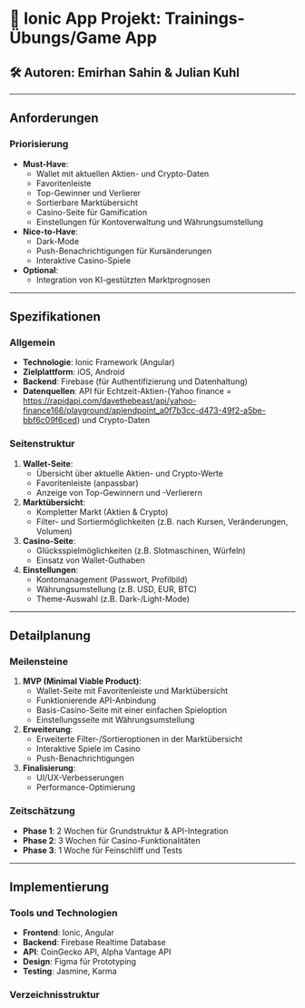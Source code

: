 # 📱 Ionic App Projekt: Trainings-Übungs/Game App

## 🛠️ Autoren: Emirhan Sahin & Julian Kuhl

---

## Anforderungen

### Priorisierung
- **Must-Have**: 
  - Wallet mit aktuellen Aktien- und Crypto-Daten
  - Favoritenleiste
  - Top-Gewinner und Verlierer
  - Sortierbare Marktübersicht
  - Casino-Seite für Gamification
  - Einstellungen für Kontoverwaltung und Währungsumstellung
- **Nice-to-Have**:
  - Dark-Mode
  - Push-Benachrichtigungen für Kursänderungen
  - Interaktive Casino-Spiele
- **Optional**:
  - Integration von KI-gestützten Marktprognosen

---

## Spezifikationen

### Allgemein
- **Technologie**: Ionic Framework (Angular)
- **Zielplattform**: iOS, Android
- **Backend**: Firebase (für Authentifizierung und Datenhaltung)
- **Datenquellen**: API für Echtzeit-Aktien-(Yahoo finance = https://rapidapi.com/davethebeast/api/yahoo-finance166/playground/apiendpoint_a0f7b3cc-d473-49f2-a5be-bbf6c09f6ced)
                    und Crypto-Daten

### Seitenstruktur
1. **Wallet-Seite**:
   - Übersicht über aktuelle Aktien- und Crypto-Werte
   - Favoritenleiste (anpassbar)
   - Anzeige von Top-Gewinnern und -Verlierern
2. **Marktübersicht**:
   - Kompletter Markt (Aktien & Crypto)
   - Filter- und Sortiermöglichkeiten (z.B. nach Kursen, Veränderungen, Volumen)
3. **Casino-Seite**:
   - Glücksspielmöglichkeiten (z.B. Slotmaschinen, Würfeln)
   - Einsatz von Wallet-Guthaben
4. **Einstellungen**:
   - Kontomanagement (Passwort, Profilbild)
   - Währungsumstellung (z.B. USD, EUR, BTC)
   - Theme-Auswahl (z.B. Dark-/Light-Mode)

---

## Detailplanung

### Meilensteine
1. **MVP (Minimal Viable Product)**:
   - Wallet-Seite mit Favoritenleiste und Marktübersicht
   - Funktionierende API-Anbindung
   - Basis-Casino-Seite mit einer einfachen Spieloption
   - Einstellungsseite mit Währungsumstellung
2. **Erweiterung**:
   - Erweiterte Filter-/Sortieroptionen in der Marktübersicht
   - Interaktive Spiele im Casino
   - Push-Benachrichtigungen
3. **Finalisierung**:
   - UI/UX-Verbesserungen
   - Performance-Optimierung

### Zeitschätzung
- **Phase 1**: 2 Wochen für Grundstruktur & API-Integration
- **Phase 2**: 3 Wochen für Casino-Funktionalitäten
- **Phase 3**: 1 Woche für Feinschliff und Tests

---

## Implementierung

### Tools und Technologien
- **Frontend**: Ionic, Angular
- **Backend**: Firebase Realtime Database
- **API**: CoinGecko API, Alpha Vantage API
- **Design**: Figma für Prototyping
- **Testing**: Jasmine, Karma

### Verzeichnisstruktur
